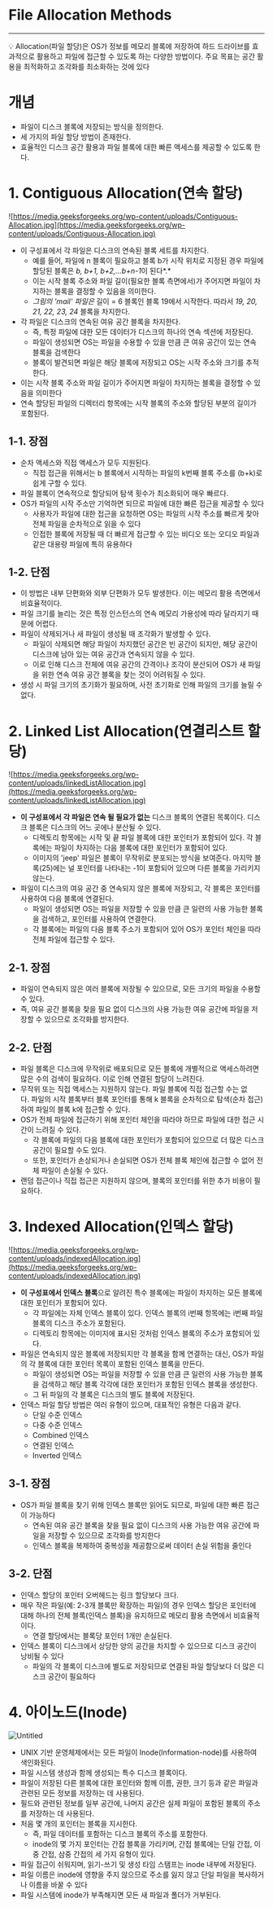 # File Allocation Methods

---

<aside>
💡 Allocation(파일 할당)은 OS가 정보를 메모리 블록에 저장하여 하드 드라이브를 효과적으로 활용하고 파일에 접근할 수 있도록 하는 다양한 방법이다. 주요 목표는 공간 활용을 최적화하고 조각화를 최소화하는 것에 있다

</aside>

# 개념

- 파일이 디스크 블록에 저장되는 방식을 정의한다.
- 세 가지의 파일 할당 방법이 존재한다.
- 효율적인 디스크 공간 활용과 파일 블록에 대한 빠른 액세스를 제공할 수 있도록 한다.

# 1. **Contiguous Allocation(연속 할당)**

![https://media.geeksforgeeks.org/wp-content/uploads/Contiguous-Allocation.jpg](https://media.geeksforgeeks.org/wp-content/uploads/Contiguous-Allocation.jpg)

- 이 구성표에서 각 파일은 디스크의 연속된 블록 세트를 차지한다.
    - 예를 들어, 파일에 n 블록이 필요하고 블록 b가 시작 위치로 지정된 경우 파일에 할당된 블록은 *b, b+1, b+2,…b+n-1*이 된다*.*
    - 이는 시작 블록 주소와 파일 길이(필요한 블록 측면에서)가 주어지면 파일이 차지하는 블록을 결정할 수 있음을 의미한다.
    - *그림의 'mail' 파일은* 길이 = 6 블록인 블록 19에서 시작한다. 따라서 *19, 20, 21, 22, 23, 24* 블록을 차지한다.
- 각 파일은 디스크의 연속된 여유 공간 블록을 차지한다.
    - 즉, 특정 파일에 대한 모든 데이터가 디스크의 하나의 연속 섹션에 저장된다.
    - 파일이 생성되면 OS는 파일을 수용할 수 있을 만큼 큰 여유 공간이 있는 연속 블록을 검색한다
    - 블록이 발견되면 파일은 해당 블록에 저장되고 OS는 시작 주소와 크기를 추적한다.
- 이는 시작 블록 주소와 파일 길이가 주어지면 파일이 차지하는 블록을 결정할 수 있음을 의미한다
- 연속 할당된 파일의 디렉터리 항목에는 시작 블록의 주소와 할당된 부분의 길이가 포함된다.

## 1-1. **장점**

- 순차 액세스와 직접 액세스가 모두 지원된다.
    - 직접 접근을 위해서는 b 블록에서 시작하는 파일의 k번째 블록 주소를 (b+k)로 쉽게 구할 수 있다.
- 파일 블록이 연속적으로 할당되어 탐색 횟수가 최소화되어 매우 빠르다.
- OS가 파일의 시작 주소만 기억하면 되므로 파일에 대한 빠른 접근을 제공할 수 있다
    - 사용자가 파일에 대한 접근을 요청하면 OS는 파일의 시작 주소를 빠르게 찾아 전체 파일을 순차적으로 읽을 수 있다
    - 인접한 블록에 저장될 때 더 빠르게 접근할 수 있는 비디오 또는 오디오 파일과 같은 대용량 파일에 특히 유용하다

## 1-2. **단점**

- 이 방법은 내부 단편화와 외부 단편화가 모두 발생한다. 이는 메모리 활용 측면에서 비효율적이다.
- 파일 크기를 늘리는 것은 특정 인스턴스의 연속 메모리 가용성에 따라 달라지기 때문에 어렵다.
- 파일이 삭제되거나 새 파일이 생성될 때 조각화가 발생할 수 있다.
    - 파일이 삭제되면 해당 파일이 차지했던 공간은 빈 공간이 되지만, 해당 공간이 디스크에 남아 있는 여유 공간과 연속되지 않을 수 있다.
    - 이로 인해 디스크 전체에 여유 공간의 간격이나 조각이 분산되어 OS가 새 파일을 위한 연속 여유 공간 블록을 찾는 것이 어려워질 수 있다.
- 생성 시 파일 크기의 초기화가 필요하며, 사전 초기화로 인해 파일의 크기를 늘릴 수 없다.

# 2. **Linked List Allocation(연결리스트 할당)**

![https://media.geeksforgeeks.org/wp-content/uploads/linkedListAllocation.jpg](https://media.geeksforgeeks.org/wp-content/uploads/linkedListAllocation.jpg)

- **이 구성표에서 각 파일은 연속 될 필요가 없는** 디스크 블록의 연결된 목록이다. 디스크 블록은 디스크의 어느 곳에나 분산될 수 있다.
    - 디렉토리 항목에는 시작 및 끝 파일 블록에 대한 포인터가 포함되어 있다. 각 블록에는 파일이 차지하는 다음 블록에 대한 포인터가 포함되어 있다.
    - 이미지의 'jeep' 파일은 블록이 무작위로 분포되는 방식을 보여준다. 마지막 블록(25)에는 널 포인터를 나타내는 -1이 포함되어 있으며 다른 블록을 가리키지 않는다.
- 파일이 디스크의 여유 공간 중 연속되지 않은 블록에 저장되고, 각 블록은 포인터를 사용하여 다음 블록에 연결된다.
    - 파일이 생성되면 OS는 파일을 저장할 수 있을 만큼 큰 일련의 사용 가능한 블록을 검색하고, 포인터를 사용하여 연결한다.
    - 각 블록에는 파일의 다음 블록 주소가 포함되어 있어 OS가 포인터 체인을 따라 전체 파일에 접근할 수 있다.

## 2-1. **장점**

- 파일이 연속되지 않은 여러 블록에 저장될 수 있으므로, 모든 크기의 파일을 수용할 수 있다.
- 즉, 여유 공간 블록을 찾을 필요 없이 디스크의 사용 가능한 여유 공간에 파일을 저장할 수 있으므로 조각화를 방지한다.

## 2-2. 단**점**

- 파일 블록은 디스크에 무작위로 배포되므로 모든 블록에 개별적으로 액세스하려면 많은 수의 검색이 필요하다. 이로 인해 연결된 할당이 느려진다.
- 무작위 또는 직접 액세스는 지원하지 않는다. 파일 블록에 직접 접근할 수는 없다. 파일의 시작 블록부터 블록 포인터를 통해 k 블록을 순차적으로 탐색(순차 접근)하여 파일의 블록 k에 접근할 수 있다.
- OS가 전체 파일에 접근하기 위해 포인터 체인을 따라야 하므로 파일에 대한 접근 시간이 느려질 수 있다.
    - 각 블록에 파일의 다음 블록에 대한 포인터가 포함되어 있으므로 더 많은 디스크 공간이 필요할 수도 있다.
    - 또한, 포인터가 손상되거나 손실되면 OS가 전체 블록 체인에 접근할 수 없어 전체 파일이 손실될 수 있다.
- 랜덤 접근이나 직접 접근은 지원하지 않으며, 블록의 포인터를 위한 추가 비용이 필요하다.

# **3. Indexed Allocation(인덱스 할당)**

![https://media.geeksforgeeks.org/wp-content/uploads/indexedAllocation.jpg](https://media.geeksforgeeks.org/wp-content/uploads/indexedAllocation.jpg)

- **이 구성표에서 인덱스 블록**으로 알려진 특수 블록에는 파일이 차지하는 모든 블록에 대한 포인터가 포함되어 있다.
    - 각 파일에는 자체 인덱스 블록이 있다. 인덱스 블록의 i번째 항목에는 i번째 파일 블록의 디스크 주소가 포함된다.
    - 디렉토리 항목에는 이미지에 표시된 것처럼 인덱스 블록의 주소가 포함되어 있다.
- 파일은 연속되지 않은 블록에 저장되지만 각 블록을 함께 연결하는 대신, OS가 파일의 각 블록에 대한 포인터 목록이 포함된 인덱스 블록을 만든다.
    - 파일이 생성되면 OS는 파일을 저장할 수 있을 만큼 큰 일련의 사용 가능한 블록을 검색하고 해당 블록 각각에 대한 포인터가 포함된 인덱스 블록을 생성한다.
    - 그 뒤 파일의 각 블록은 디스크의 별도 블록에 저장된다.
- 인덱스 파일 할당 방법은 여러 유형이 있으며, 대표적인 유형은 다음과 같다.
    - 단일 수준 인덱스
    - 다중 수준 인덱스
    - Combined 인덱스
    - 연결된 인덱스
    - Inverted 인덱스

## 3-1. **장점**

- OS가 파일 블록을 찾기 위해 인덱스 블록만 읽어도 되므로, 파일에 대한 빠른 접근이 가능하다
    - 연속된 여유 공간 블록을 찾을 필요 없이 디스크의 사용 가능한 여유 공간에 파일을 저장할 수 있으므로 조각화를 방지한다
    - 인덱스 블록을 복제하여 중복성을 제공함으로써 데이터 손실 위험을 줄인다

## 3-2. **단점**

- 인덱스 할당의 포인터 오버헤드는 링크 할당보다 크다.
- 매우 작은 파일(예: 2-3개 블록만 확장하는 파일)의 경우 인덱스 할당은 포인터에 대해 하나의 전체 블록(인덱스 블록)을 유지하므로 메모리 활용 측면에서 비효율적이다.
    - 연결 할당에서는 블록당 포인터 1개만 손실된다.
- 인덱스 블록이 디스크에서 상당한 양의 공간을 차지할 수 있으므로 디스크 공간이 낭비될 수 있다
    - 파일의 각 블록이 디스크에 별도로 저장되므로 연결된 파일 할당보다 더 많은 디스크 공간이 필요하다

# 4. 아이노드(Inode)

![Untitled](File_Allocation_Methods/Untitled.png)

- UNIX 기반 운영체제에서는 모든 파일이 Inode(Information-node)를 사용하여 색인화된다.
- 파일 시스템 생성과 함께 생성되는 특수 디스크 블록이다.
- 파일이 저장된 다른 블록에 대한 포인터와 함께 이름, 권한, 크기 등과 같은 파일과 관련된 모든 정보를 저장하는 데 사용된다.
- 필드와 관련된 정보를 일부 공간에, 나머지 공간은 실제 파일이 포함된 블록의 주소를 저장하는 데 사용된다.
- 처음 몇 개의 포인터는 블록을 지시한다.
    - 즉, 파일 데이터를 포함하는 디스크 블록의 주소를 포함한다.
    - inode의 몇 가지 포인터는 간접 블록을 가리키며, 간접 블록에는 단일 간접, 이중 간접, 삼중 간접의 세 가지 유형이 있다.
- 파일 접근이 쉬워지며, 읽기-쓰기 및 생성 타임 스탬프는 inode 내부에 저장된다.
- 파일 이름은 inode에 영향을 주지 않으므로 주소를 잃지 않고 단일 파일을 복사하거나 이름을 바꿀 수 있다
- 파일 시스템에 inode가 부족해지면 모든 새 파일과 폴더가 거부된다.